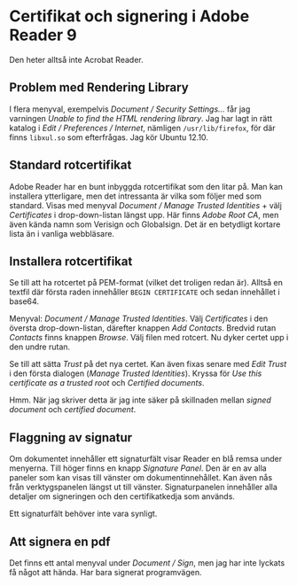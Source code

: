 # Certifikat och signering i Adobe Reader 9 #

Den heter alltså inte Acrobat Reader.

## Problem med Rendering Library ##

I flera menyval, exempelvis *Document / Security Settings...* får jag varningen *Unable to find the HTML rendering library*. Jag har lagt in rätt katalog i *Edit / Preferences / Internet*, nämligen `/usr/lib/firefox`, för där finns `libxul.so` som efterfrågas. Jag kör Ubuntu 12.10.

## Standard rotcertifikat ##

Adobe Reader har en bunt inbyggda rotcertifikat som den litar på. Man kan installera ytterligare, men det intressanta är vilka som följer med som standard. Visas med menyval *Document / Manage Trusted Identities* + välj *Certificates* i drop-down-listan längst upp. Här finns *Adobe Root CA*, men även kända namn som Verisign och Globalsign. Det är en betydligt kortare lista än i vanliga webbläsare.

## Installera rotcertifikat ##

Se till att ha rotcertet på PEM-format (vilket det troligen redan är). Alltså en textfil där första raden innehåller `BEGIN CERTIFICATE` och sedan innehållet i base64.

Menyval: *Document / Manage Trusted Identities*. Välj *Certificates* i den översta drop-down-listan, därefter knappen *Add Contacts*. Bredvid rutan *Contacts* finns knappen *Browse*. Välj filen med rotcert. Nu dyker certet upp i den undre rutan.

Se till att sätta *Trust* på det nya certet. Kan även fixas senare med *Edit Trust* i den första dialogen (*Manage Trusted Identities*). Kryssa för *Use this certificate as a trusted root* och *Certified documents*.

Hmm. När jag skriver detta är jag inte säker på skillnaden mellan *signed document* och *certified document*.

## Flaggning av signatur ##

Om dokumentet innehåller ett signaturfält visar Reader en blå remsa under menyerna. Till höger finns en knapp *Signature Panel*. Den är en av alla paneler som kan visas till vänster om dokumentinnehållet. Kan även nås från verktygspanelen längst ut till vänster. Signaturpanelen innehåller alla detaljer om signeringen och den certifikatkedja som används.

Ett signaturfält behöver inte vara synligt.

## Att signera en pdf ##

Det finns ett antal menyval under *Document / Sign*, men jag har inte lyckats få något att hända. Har bara signerat programvägen.

